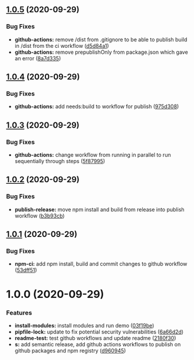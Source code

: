 ## [1.0.5](https://github.com/Robert-OP/layers-gl/compare/v1.0.4...v1.0.5) (2020-09-29)


### Bug Fixes

* **github-actions:** remove /dist from .gitignore to be able to publish build in /dist from the ci workflow ([d5d84a1](https://github.com/Robert-OP/layers-gl/commit/d5d84a15d2858e925622a4f6de44bf23f69d3b2c))
* **github-actions:** remove prepublishOnly from package.json which gave an error ([8a7d335](https://github.com/Robert-OP/layers-gl/commit/8a7d335a17b04774eb0bb8cb825228ade5652e35))

## [1.0.4](https://github.com/Robert-OP/layers-gl/compare/v1.0.3...v1.0.4) (2020-09-29)


### Bug Fixes

* **github-actions:** add needs:build to workflow for publish ([975d308](https://github.com/Robert-OP/layers-gl/commit/975d308466d9a2e9d043fdad0c22f675f44329f3))

## [1.0.3](https://github.com/Robert-OP/layers-gl/compare/v1.0.2...v1.0.3) (2020-09-29)


### Bug Fixes

* **github-actions:** change workflow from running in parallel to run sequentially through steps ([5f87995](https://github.com/Robert-OP/layers-gl/commit/5f879952735950a75083e1bf68f683805d198228))

## [1.0.2](https://github.com/Robert-OP/layers-gl/compare/v1.0.1...v1.0.2) (2020-09-29)


### Bug Fixes

* **publish-release:** move npm install and build from release into publish workflow ([b3b93cb](https://github.com/Robert-OP/layers-gl/commit/b3b93cb20e022976c49cc5578fc48e1610f4d000))

## [1.0.1](https://github.com/Robert-OP/layers-gl/compare/v1.0.0...v1.0.1) (2020-09-29)


### Bug Fixes

* **npm-ci:** add npm install, build and commit changes to github workflow ([53dff51](https://github.com/Robert-OP/layers-gl/commit/53dff5132dd17540d0dc8e6ae26795f51d46563f))

# 1.0.0 (2020-09-29)


### Features

* **install-modules:** install modules and run demo ([03f19be](https://github.com/Robert-OP/layers-gl/commit/03f19befc4de0612edf4f716340e478252ff79fd))
* **pipfile-lock:** update to fix potential security vulnerabilities ([6a66d2d](https://github.com/Robert-OP/layers-gl/commit/6a66d2df4b5249564d78d8c8c01def8184aff390))
* **readme-test:** test github workflows and update readme ([2180f30](https://github.com/Robert-OP/layers-gl/commit/2180f30d8391c358852460dea95d5cb9fa5f4dab))
* **s:** add semantic release, add github actions workflows to publish on github packages and npm registry ([d960945](https://github.com/Robert-OP/layers-gl/commit/d960945f709da8491ed504c567cae08d739552c9))
